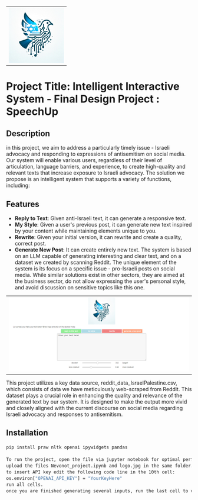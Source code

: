 <table>
  <tr>
    <td>
      <img src="logo.jpg" alt="Alternative text for the image" title="Optional title attribute" width="150"/>
    </td>
  </tr>
</table> 

# Project Title: Intelligent Interactive System - Final Design Project : SpeechUp

## Description

in this project, we aim to address a particularly timely issue - Israeli advocacy and responding to expressions of antisemitism on social media. Our system will enable various users, regardless of their level of articulation, language barriers, and experience, to create high-quality and relevant texts that increase exposure to Israeli advocacy. The solution we propose is an intelligent system that supports a variety of functions, including:

## Features
- **Reply to Text**: Given anti-Israeli text, it can generate a responsive text.
- **My Style**: Given a user's previous post, it can generate new text inspired by your content while maintaining elements unique to you.
- **Rewrite**: Given your initial version, it can rewrite and create a quality, correct post.
- **Generate New Post**: It can create entirely new text.
The system is based on an LLM capable of generating interesting and clear text, and on a dataset we created by scanning Reddit. The unique element of the system is its focus on a specific issue - pro-Israeli posts on social media. While similar solutions exist in other sectors, they are aimed at the business sector, do not allow expressing the user's personal style, and avoid discussion on sensitive topics like this one.

<table>
  <tr>
    <td>
      <img src="system_UI.jpg" alt="Alternative text for the image" title="Optional title attribute" width="1000"/>
    </td>
  </tr>
</table> 

This project utilizes a key data source, reddit_data_IsraelPalestine.csv, which consists of data we have meticulously web-scraped from Reddit. This dataset plays a crucial role in enhancing the quality and relevance of the generated text by our system. It is designed to make the output more vivid and closely aligned with the current discourse on social media regarding Israeli advocacy and responses to antisemitism.

## Installation

```bash
pip install praw nltk openai ipywidgets pandas

To run the project, open the file via jupyter notebook for optimal performance. using other programs to open the notebook (such as google collab) might cause the interactions of the program to run suboptimally due to different system components.
upload the files Nevonot_project.ipynb and logo.jpg in the same folder.
to insert API key edit the following code line in the 10th cell:
os.environ["OPENAI_API_KEY"] = "YourKeyHere"
run all cells.
once you are finished generating several inputs, run the last cell to view history. 
